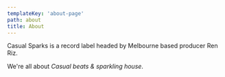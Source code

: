 ```yaml
---
templateKey: 'about-page'
path: about
title: About
---
```

Casual Sparks is a record label headed by Melbourne based producer Ren Riz.

We're all about _Casual beats & sparkling house_.
